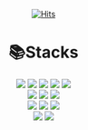 <div align="center"> 
  
  [![Hits](https://hits.seeyoufarm.com/api/count/incr/badge.svg?url=https%3A%2F%2Fgithub.com%2Fmnmn092631&count_bg=%23C086D9&title_bg=%23CFCFCF&icon=github.svg&icon_color=%23FFFFFF&title=hits&edge_flat=false)](https://github.com/mnmn092631)
  
  # 📚Stacks
  
  <div>
    <img src="https://img.shields.io/badge/HTML5-E34F26?style=flat-square&logo=html5&logoColor=fff"/>
    <img src="https://img.shields.io/badge/CSS3-1572B6?style=flat-square&logo=css3&logoColor=fff"/>
    <img src="https://img.shields.io/badge/SCSS-CC6699?style=flat-square&logo=Sass&logoColor=fff"/>
    <img src="https://img.shields.io/badge/JavaScript-F7DF1E?style=flat-square&logo=javascript&logoColor=000"/>
    <img src="https://img.shields.io/badge/Typescript-3178C6?style=flat-square&logo=Typescript&logoColor=white"/>
    <br/>
    <img src="https://img.shields.io/badge/React-61DAFB?style=flat-square&logo=react&logoColor=000">
    <img src="https://img.shields.io/badge/StyledComponents-DB7093?style=flat-square&logo=styledcomponents&logoColor=fff">
    <img src="https://img.shields.io/badge/three.js-000000?style=flat-square&logo=three.js&logoColor=fff">
    <br />
    <img src="https://img.shields.io/badge/JAVA-007396?style=flat-square&logo=java&logoColor=fff"> 
    <img src="https://img.shields.io/badge/springboot-6DB33F?style=flat-square&logo=springboot&logoColor=white"/>
    <img src="https://img.shields.io/badge/mysql-4479A1?style=flat-square&logo=mysql&logoColor=white"/>
    <br /> 
    <img src="https://img.shields.io/badge/Github-181717?style=flat-square&logo=github&logoColor=fff">
    <img src="https://img.shields.io/badge/Git-F05032?style=flat-square&logo=git&logoColor=fff">
  </div>
  
</div>
